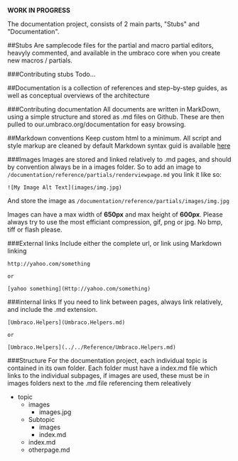 **WORK IN PROGRESS**

The documentation project, consists of 2 main parts, "Stubs" and "Documentation". 

##Stubs
Are samplecode files for the partial and macro partial editors, heavyly commented, and available in the
umbraco core when you create new macros / partials. 

###Contributing stubs
Todo...

##Documentation 
is a collection of references and step-by-step guides, as well as conceptual overviews of the architecture

###Contributing documentation
All documents are written in MarkDown, using a simple structure and stored as .md files on Github.
These are then pulled to our.umbraco.org/documentation for easy browsing. 


##Markdown conventions
Keep custom html to a minimum. All script and style markup are cleaned by default
Markdown syntax guid is available [here](http://daringfireball.net/projects/markdown/syntax)

###Images
Images are stored and linked relatively to .md pages, and should by convention always be in a
images folder. So to add an image to `/documentation/reference/partials/renderviewpage.md` you link it like so:

	![My Image Alt Text](images/img.jpg)

And store the image as `/documentation/reference/partials/images/img.jpg`

Images can have a max width of **650px** and max height of **600px**. Please always try to use 
the most efficiant compression, gif, png or jpg. No bmp, tiff or flash please.

###External links
Include either the complete url, or link using Markdown linking
	
	http://yahoo.com/something

	or

	[yahoo something](Http://yahoo.com/something)


###internal links
If you need to link between pages, always link relatively, and include the .md extension.

	[Umbraco.Helpers](Umbraco.Helpers.md)

	or

	[Umbraco.Helpers](../../Reference/Umbraco.Helpers.md)


###Structure
For the documentation project, each individual topic is contained in its own folder.
Each folder must have a index.md file which links to the individual subpages, if images
are used, these must be in images folders next to the .md file referencing them releatively

* topic
	* images
		* images.jpg
	* Subtopic
		* images
		* index.md
	* index.md
	* otherpage.md



	